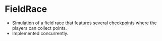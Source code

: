 # FieldRace
- Simulation of a field race that features several checkpoints where the players can collect points.
- Implemented concurrently.